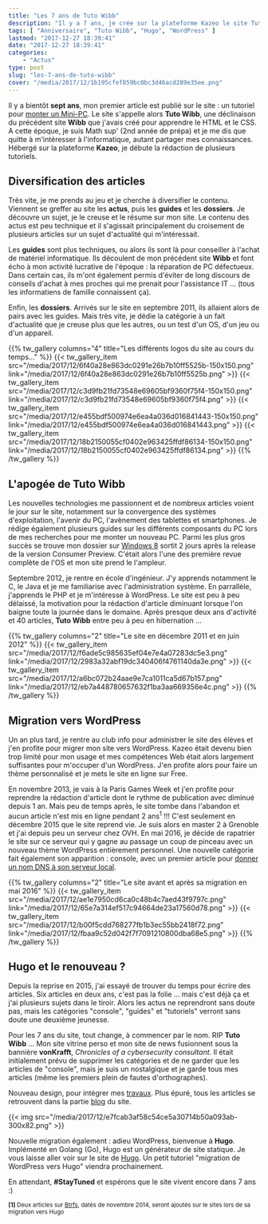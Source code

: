```yaml
---
title: "Les 7 ans de Tuto Wibb"
description: "Il y a 7 ans, je crée sur la plateforme Kazeo le site Tuto Wibb. Retour sur l'évolution du site ces 7 dernières années ..."
tags: [ "Anniversaire", "Tuto Wibb", "Hugo", "WordPress" ]
lastmod: "2017-12-27 18:39:41"
date: "2017-12-27 18:39:41"
categories:
    - "Actus"
type: post
slug: "les-7-ans-de-tuto-wibb"
cover: "/media/2017/12/1b195cfef859bc0bc3d46acd289e35ee.png"
---
```


Il y a bientôt **sept ans**, mon premier article est publié sur le site : un tutoriel pour [monter un Mini-PC](/tutoriels/monter-un-mini-pc/). Le site s'appelle alors **Tuto Wibb**, une déclinaison du précédent site **Wibb** que j'avais créé pour apprendre le HTML et le CSS. A cette époque, je suis Math sup' (2nd année de prépa) et je me dis que quitte à m'intéresser à l'informatique, autant partager mes connaissances. Hébergé sur la plateforme **Kazeo**, je débute la rédaction de plusieurs tutoriels.

## Diversification des articles

Très vite, je me prends au jeu et je cherche à diversifier le contenu. Viennent se greffer au site les **actus**, puis les **guides** et les **dossiers**. Je découvre un sujet, je le creuse et le résume sur mon site. Le contenu des actus est peu technique et il s'agissait principalement du croisement de plusieurs articles sur un sujet d'actualité qui m'intéressait.

Les **guides** sont plus techniques, ou alors ils sont là pour conseiller à l'achat de matériel informatique. Ils découlent de mon précédent site **Wibb** et font écho à mon activité lucrative de l'époque : la réparation de PC défectueux. Dans certain cas, ils m'ont également permis d'éviter de long discours de conseils d'achat à mes proches qui me prenait pour l'assistance IT ... (tous les informatiens de famille connaissent ça).

Enfin, les **dossiers**. Arrivés sur le site en septembre 2011, ils allaient alors de pairs avec les guides. Mais très vite, je dédie la catégorie à un fait d'actualité que je creuse plus que les autres, ou un test d'un OS, d'un jeu ou d'un appareil. 

{{% tw_gallery columns="4" title="Les différents logos du site au cours du temps..." %}}
{{< tw_gallery_item src="/media/2017/12/6f40a28e863dc0291e26b7b10ff5525b-150x150.png" link="/media/2017/12/6f40a28e863dc0291e26b7b10ff5525b.png" >}}
{{< tw_gallery_item src="/media/2017/12/c3d9fb21fd73548e69605bf9360f75f4-150x150.png" link="/media/2017/12/c3d9fb21fd73548e69605bf9360f75f4.png" >}}
{{< tw_gallery_item src="/media/2017/12/e455bdf500974e6ea4a036d016841443-150x150.png" link="/media/2017/12/e455bdf500974e6ea4a036d016841443.png" >}}
{{< tw_gallery_item src="/media/2017/12/18b2150055cf0402e963425ffdf86134-150x150.png" link="/media/2017/12/18b2150055cf0402e963425ffdf86134.png" >}}
{{% /tw_gallery %}}

## L'apogée de Tuto Wibb

Les nouvelles technologies me passionnent et de nombreux articles voient le jour sur le site, notamment sur la convergence des systèmes d'exploitation, l'avenir du PC, l'avènement des tablettes et smartphones. Je rédige également plusieurs guides sur les différents composants du PC lors de mes recherches pour me monter un nouveau PC. Parmi les plus gros succès se trouve mon dossier sur [Windows 8](/dossiers/windows-8-los-nouvelle-generation/) sortit 2 jours après la release de la version Consumer Preview. C'était alors l'une des première revue complète de l'OS et mon site prend le l'ampleur.

Septembre 2012, je rentre en école d'ingénieur. J'y apprends notamment le C, le Java et je me familiarise avec l'administration système. En parrallèle, j'apprends le PHP et je m'intéresse à WordPress. Le site est peu à peu délaissé, la motivation pour la rédaction d'article diminuant lorsque l'on baigne toute la journée dans le domaine. Après presque deux ans d'activité et 40 articles, **Tuto Wibb** entre peu à peu en hibernation ...

{{% tw_gallery columns="2" title="Le site en décembre 2011 et en juin 2012" %}}
{{< tw_gallery_item src="/media/2017/12/f6ade5c985635ef04e7e4a07283dc5e3.png" link="/media/2017/12/2983a32abf19dc340406f4761140da3e.png" >}}
{{< tw_gallery_item src="/media/2017/12/a6bc072b24aae9e7ca1011ca5d67b157.png" link="/media/2017/12/eb7a448780657632f1ba3aa669356e4c.png" >}}
{{% /tw_gallery %}}

## Migration vers WordPress

Un an plus tard, je rentre au club info pour administrer le site des élèves et j'en profite pour migrer mon site vers WordPress. Kazeo était devenu bien trop limité pour mon usage et mes compétences Web était alors largement suffisantes pour m'occuper d'un WordPress. J'en profite alors pour faire un thème personnalisé et je mets le site en ligne sur Free.

En novembre 2013, je vais à la Paris Games Week et j'en profite pour reprendre la rédaction d'article dont le rythme de publication avec diminué depuis 1 an. Mais peu de temps après, le site tombe dans l'abandon et aucun article n'est mis en ligne pendant 2 ans<sup>1</sup> !!! C'est seulement en décembre 2015 que le site reprend vie. Je suis alors en master 2 à Grenoble et j'ai depuis peu un serveur chez OVH. En mai 2016, je décide de rapatrier le site sur ce serveur qui y gagne au passage un coup de pinceau avec un nouveau thème WordPress entièrement personnel. Une nouvelle catégorie fait également son apparition : console, avec un premier article pour [donner un nom DNS à son serveur local](https://vonkrafft.fr/console/donner-nom-dns-a-serveur-local/).

{{% tw_gallery columns="2" title="Le site avant et après sa migration en mai 2016" %}}
{{< tw_gallery_item src="/media/2017/12/ae1e7950cd6ca0c48b4c7aed43f9797c.png" link="/media/2017/12/65e7a314ef517c94664de23a17560d78.png" >}}
{{< tw_gallery_item src="/media/2017/12/b00f5cdd768277fb1b3ec55bb2418f72.png" link="/media/2017/12/fbaa9c52d042f7f7091210800dba68e5.png" >}}
{{% /tw_gallery %}}

## Hugo et le renouveau ?

Depuis la reprise en 2015, j'ai essayé de trouver du temps pour écrire des articles. Six articles en deux ans, c'est pas la folie ... mais c'est déjà ça et j'ai plusieurs sujets dans le tiroir. Alors les actus ne reprendront sans doute pas, mais les catégories "console", "guides" et "tutoriels" verront sans doute une deuxième jeunesse.

Pour les 7 ans du site, tout change, à commencer par le nom. RIP **Tuto Wibb** ... Mon site vitrine perso et mon site de news fusionnent sous la bannière **vonKrafft**, *Chronicles of a cybersecurity consultant*. Il était initialement prévu de supprimer les catégories et de ne garder que les articles de "console", mais je suis un nostalgique et je garde tous mes articles (même les premiers plein de fautes d'orthographes).

Nouveau design, pour intégrer mes [travaux](/works). Plus épuré, tous les articles se retrouvent dans la partie [blog](/) du site.

{{< img src="/media/2017/12/e7fcab3af58c54ce5a30714b50a093ab-300x82.png" >}}

Nouvelle migration également : adieu WordPress, bienvenue à **Hugo**. Implémenté en Golang (Go), Hugo est un générateur de site statique. Je vous laisse aller voir sur le site de [Hugo](https://gohugo.io/). Un petit tutoriel "migration de WordPress vers Hugo" viendra prochainement.

En attendant, **#StayTuned** et espérons que le site vivent encore dans 7 ans :)

<small class="align-right">**[1]** Deux articles sur [Btrfs](https://vonkrafft.fr/dossiers/systeme-de-fichier-emergence-btrfs/), datés de novembre 2014, seront ajoutés sur le sites lors de sa migration vers Hugo</small>